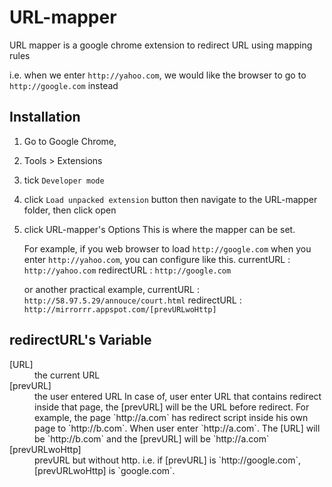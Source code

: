 URL-mapper
==========

URL mapper is a google chrome extension to redirect URL using mapping rules

i.e. when we enter `http://yahoo.com`, we would like the browser to go to `http://google.com` instead


Installation
-------------------------

1. Go to Google Chrome, 
2. Tools > Extensions

3. tick `Developer mode`
4. click `Load unpacked extension` button
   then navigate to the URL-mapper folder, then click open
5. click URL-mapper's Options
   This is where the mapper can be set.

   For example, if you web browser to load `http://google.com` when you enter `http://yahoo.com`, you can configure like this.
   currentURL : `http://yahoo.com`
   redirectURL : `http://google.com`

   or another practical example, 
   currentURL : `http://58.97.5.29/annouce/court.html`
   redirectURL : `http://mirrorrr.appspot.com/[prevURLwoHttp]`

redirectURL's Variable
-------------------------
<dl>
  <dt>[URL]</dt> <dd>the current URL</dd>
  <dt>[prevURL]</dt> <dd>the user entered URL 
  In case of, user enter URL that contains redirect inside that page, the [prevURL] will be the URL before redirect.
  For example, the page `http://a.com` has redirect script inside his own page to `http://b.com`.
    When user enter `http://a.com`. The [URL] will be `http://b.com` and the [prevURL] will be `http://a.com`</dd>

  <dt>[prevURLwoHttp]</dt> <dd>prevURL but without http. i.e. if [prevURL] is `http://google.com`, [prevURLwoHttp] is `google.com`.</dd>
</dl>
